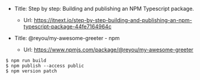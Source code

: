 * Title:	Step by step: Building and publishing an NPM Typescript package.
  * Url:	https://itnext.io/step-by-step-building-and-publishing-an-npm-typescript-package-44fe7164964c

* Title:	@reyou/my-awesome-greeter - npm
  * Url:	https://www.npmjs.com/package/@reyou/my-awesome-greeter

```
$ npm run build
$ npm publish --access public
$ npm version patch
```